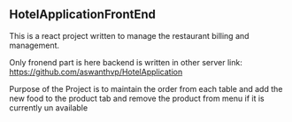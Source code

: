 
## HotelApplicationFrontEnd

This is a react project written to manage the restaurant billing and management.

Only fronend part is here backend is written in other server
link: https://github.com/aswanthvp/HotelApplication

Purpose of the Project is to maintain the order from each table and add the new food to the product tab and remove the product from menu if it is currently un available 